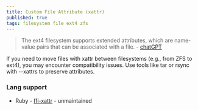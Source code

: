 ```yaml
---
title: Custom File Attribute (xattr)
published: true
tags: filesystem file ext4 zfs
---
```

> The ext4 filesystem supports extended attributes, which are name-value pairs that can be associated with a file.  - [chatGPT](https://chatgpt.com/share/67821a2a-0090-800d-b3aa-d284792fb558)

If you need to move files with xattr between filesystems (e.g., from ZFS to ext4), you may encounter compatibility issues. Use tools like tar or rsync with --xattrs to preserve attributes.

### Lang support
- Ruby - [ffi-xattr](https://github.com/jarib/ffi-xattr?tab=readme-ov-file#ffi-xattr) - unmaintained
